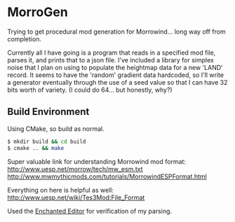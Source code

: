 # MorroGen
Trying to get procedural mod generation for Morrowind... long way off from
completion.

Currently all I have going is a program that reads in a specified mod file,
parses it, and prints that to a json file. I've included a library for simplex
noise that I plan on using to populate the heightmap data for a new 'LAND'
record. It seems to have the 'random' gradient data hardcoded, so I'll write a
generator eventually through the use of a seed value so that I can have 32 bits
worth of variety.  (I could do 64... but honestly, why?)

## Build Environment
Using CMake, so build as normal.

```bash
$ mkdir build && cd build
$ cmake .. && make
```

Super valuable link for understanding Morrowind mod format:
http://www.uesp.net/morrow/tech/mw_esm.txt
http://www.mwmythicmods.com/tutorials/MorrowindESPFormat.html


Everything on here is helpful as well:
http://www.uesp.net/wiki/Tes3Mod:File_Format

Used the [Enchanted Editor](http://www.uesp.net/wiki/Tes3Mod:Enchanted_Editor) for verification of my parsing.
